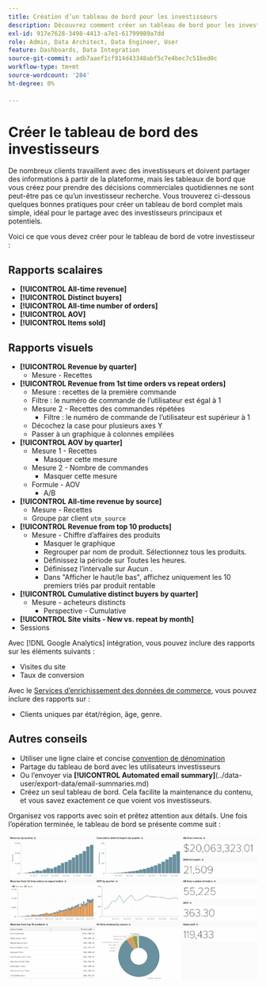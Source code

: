 ```yaml
---
title: Création d’un tableau de bord pour les investisseurs
description: Découvrez comment créer un tableau de bord pour les investisseurs.
exl-id: 917e7628-3498-4413-a7e1-61799989a7dd
role: Admin, Data Architect, Data Engineer, User
feature: Dashboards, Data Integration
source-git-commit: adb7aaef1cf914d43348abf5c7e4bec7c51bed0c
workflow-type: tm+mt
source-wordcount: '284'
ht-degree: 0%

---
```


# Créer le tableau de bord des investisseurs

De nombreux clients travaillent avec des investisseurs et doivent partager des informations à partir de la plateforme, mais les tableaux de bord que vous créez pour prendre des décisions commerciales quotidiennes ne sont peut-être pas ce qu’un investisseur recherche. Vous trouverez ci-dessous quelques bonnes pratiques pour créer un tableau de bord complet mais simple, idéal pour le partage avec des investisseurs principaux et potentiels.

Voici ce que vous devez créer pour le tableau de bord de votre investisseur :

## Rapports scalaires

* **[!UICONTROL All-time revenue]**
* **[!UICONTROL Distinct buyers]**
* **[!UICONTROL All-time number of orders]**
* **[!UICONTROL AOV]**
* **[!UICONTROL Items sold]**

## Rapports visuels

* **[!UICONTROL Revenue by quarter]**
   * Mesure - Recettes
* **[!UICONTROL Revenue from 1st time orders vs repeat orders]**
   * Mesure : recettes de la première commande
   * Filtre : le numéro de commande de l’utilisateur est égal à 1
   * Mesure 2 - Recettes des commandes répétées
      * Filtre : le numéro de commande de l’utilisateur est supérieur à 1
   * Décochez la case pour plusieurs axes Y
   * Passer à un graphique à colonnes empilées
* **[!UICONTROL AOV by quarter]**
   * Mesure 1 - Recettes
      * Masquer cette mesure
   * Mesure 2 - Nombre de commandes
      * Masquer cette mesure
   * Formule - AOV
      * A/B
* **[!UICONTROL All-time revenue by source]**
   * Mesure - Recettes
   * Groupe par client `utm_source`
* **[!UICONTROL Revenue from top 10 products]**
   * Mesure - Chiffre d’affaires des produits
      * Masquer le graphique
      * Regrouper par nom de produit. Sélectionnez tous les produits.
      * Définissez la période sur Toutes les heures.
      * Définissez l’intervalle sur Aucun .
      * Dans &quot;Afficher le haut/le bas&quot;, affichez uniquement les 10 premiers triés par produit rentable
* **[!UICONTROL Cumulative distinct buyers by quarter]**
   * Mesure - acheteurs distincts
      * Perspective - Cumulative
* **[!UICONTROL Site visits - New vs. repeat by month]**
* Sessions

Avec [!DNL Google Analytics] intégration, vous pouvez inclure des rapports sur les éléments suivants :

* Visites du site
* Taux de conversion

Avec le [Services d’enrichissement des données de commerce](https://business.adobe.com/products/magento/magento-commerce.html), vous pouvez inclure des rapports sur :

* Clients uniques par état/région, âge, genre.

## Autres conseils

* Utiliser une ligne claire et concise [convention de dénomination](../best-practices/naming-elements.md)
* Partage du tableau de bord avec les utilisateurs investisseurs
* Ou l’envoyer via **[!UICONTROL Automated email summary]**(../data-user/export-data/email-summaries.md)
* Créez un seul tableau de bord. Cela facilite la maintenance du contenu, et vous savez exactement ce que voient vos investisseurs.

Organisez vos rapports avec soin et prêtez attention aux détails. Une fois l’opération terminée, le tableau de bord se présente comme suit :

![](../../mbi/assets/investor-dboard-example.png)
